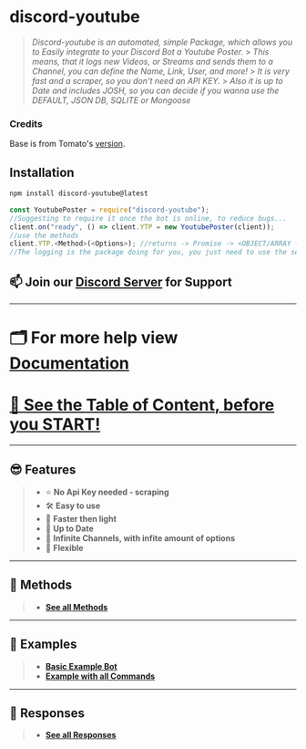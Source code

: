 # **discord-youtube**

> _Discord-youtube is an automated, simple Package, which allows you to Easily integrate to your Discord Bot a Youtube Poster._ > _This means, that it logs new Videos, or Streams and sends them to a Channel, you can define the Name, Link, User, and more!_ > _It is very fast and a scraper, so you don't need an API KEY._ > _Also it is up to Date and includes JOSH, so you can decide if you wanna use the DEFAULT, JSON DB, SQLITE or Mongoose_

### Credits

Base is from Tomato's [version](https://github.com/Tomato6966/discord-yt-poster).

## **Installation**

```sh
npm install discord-youtube@latest
```

```js
const YoutubePoster = require("discord-youtube");
//Suggesting to require it once the bot is online, to reduce bugs...
client.on("ready", () => client.YTP = new YoutubePoster(client));
//use the methods
client.YTP.<Method>(<Options>); //returns -> Promise -> <OBJECT/ARRAY -- CHANNEL DATA>
//The logging is the package doing for you, you just need to use the setChannel() function in order to set the first channel which should get listened to!
```

## 📫 **Join our [Discord Server](https://discord.gg/h7Y8YRMXu9) for Support**

---

# 🗂 **For more help view [Documentation](https://github.com/tovade/discord-youtube/wiki)**

# [🧾 See the **Table of Content**, before you START!](https://github.com/tovade/discord-youtube/wiki/🧾-Table-of-Content)

---

## 😎 **Features**

> - ⭐️ **No Api Key needed - scraping**
> - 🛠 **Easy to use**
> - 👀 **Faster then light**
> - 💪 **Up to Date**
> - 🤙 **Infinite Channels, with infite amount of options**
> - 🤖 **Flexible**

---

## 🧠 **Methods**

> - [**See all Methods**](https://github.com/tovade/discord-youtube/wiki/Methods)

---

## 🥰 **Examples**

> - [**Basic Example Bot**](https://github.com/tovade/discord-youtube/wiki/Basic-Example-Bot)
> - [**Example with all Commands**](https://github.com/tovade/discord-youtube/wiki/Example-with-all-Commands)

---

## 🤩 **Responses**

> - [**See all Responses**](https://github.com/tovade/discord-youtube/wiki/Responses)
